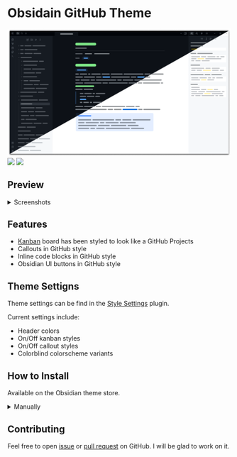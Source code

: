 # Obsidain GitHub Theme

![Promo](/imgs/promo.png)
![](https://img.shields.io/badge/downloads-5600%2B-7ee787?style=for-the-badge&labelColor=21262d)
[![](https://img.shields.io/badge/Obsidian%20October%202022-Runner%20Up-7b6cd9?style=for-the-badge&logo=obsidian&labelColor=21262d)](https://forum.obsidian.md/t/obsidian-october-2022-winners/49087#new-theme-2)

## Preview

<details>
<summary> Screenshots </summary>
<p>

![Screenshot-1](/imgs/screenshots/note.png)

![Screenshot-2](/imgs/screenshots/note-2.png)

![Screenshot-3](/imgs/screenshots/command-palette.png)

![Kanban](/imgs/screenshots/kanban-plugin.png)

</p>
</details>

## Features

- [Kanban](https://github.com/mgmeyers/obsidian-kanban) board has been styled to look like a GitHub Projects
- Callouts in GitHub style
- Inline code blocks in GitHub style
- Obsidian UI buttons in GitHub style

## Theme Settigns

Theme settings can be find in the [Style Settings](https://github.com/mgmeyers/obsidian-style-settings) plugin.

Current settings include:

- Header colors
- On/Off kanban styles
- On/Off callout styles
- Colorblind colorscheme variants

## How to Install

Available on the Obsidian theme store.

<details>
<summary> Manually </summary>
<p>

1. Download `theme.css` and `manifest.json` files from latest [release](https://github.com/krios2146/obsidian-github/releases/)
2. Go to **/your_vault/.obsidian/themes/** and create folder for theme files
3. Paste downloaded theme files into created folder
4. In Obsidian go to Settings -> Appearance -> select GitHub theme in dropdown menu

</p>
</details>

## Contributing

Feel free to open [issue](https://github.com/krios2146/obsidian-github/issues) or [pull request](https://github.com/krios2146/obsidian-github/pulls) on GitHub. I will be glad to work on it.
